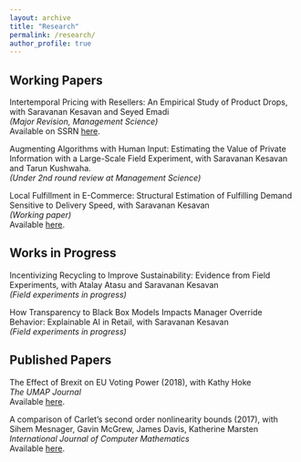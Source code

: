 ```yaml
---
layout: archive
title: "Research"
permalink: /research/
author_profile: true
---
```


## Working Papers

Intertemporal Pricing with Resellers: An Empirical Study of Product Drops, with Saravanan Kesavan and Seyed Emadi \
*(Major Revision, Management Science)* \
Available on SSRN [here](https://papers.ssrn.com/sol3/papers.cfm?abstract_id=3824987).

Augmenting Algorithms with Human Input: Estimating the Value of Private Information with a Large-Scale Field Experiment, with Saravanan Kesavan and Tarun Kushwaha. \
*(Under 2nd round review at Management Science)* 

Local Fulfillment in E-Commerce: Structural Estimation of Fulfilling Demand Sensitive to Delivery Speed, with Saravanan Kesavan \
*(Working paper)* \
Available [here](/files/pdf/closer_fulfillment.pdf).

## Works in Progress

Incentivizing Recycling to Improve Sustainability: Evidence from Field Experiments, with Atalay Atasu and Saravanan Kesavan \
*(Field experiments in progress)*

How Transparency to Black Box Models Impacts Manager Override Behavior: Explainable AI in Retail, with Saravanan Kesavan \
*(Field experiments in progress)*

## Published Papers

The Effect of Brexit on EU Voting Power (2018), with Kathy Hoke \
*The UMAP Journal* \
Available [here](https://www.comap.com/product/?idx=1618).

A comparison of Carlet’s second order nonlinearity bounds (2017), with Sihem Mesnager, Gavin McGrew, James Davis, Katherine Marsten \
*International Journal of Computer Mathematics* \
Available [here](https://www.tandfonline.com/doi/abs/10.1080/00207160.2015.1112002?journalCode=gcom20).


	


